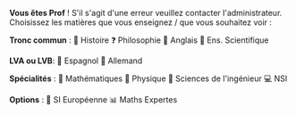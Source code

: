 **Vous êtes Prof** ! S'il s'agit d'une erreur veuillez contacter l'administrateur.
Choisissez les matières que vous enseignez / que vous souhaitez voir :

__Tronc commun__ :
📜 Histoire
❓ Philosophie
📗 Anglais
🧬 Ens. Scientifique

__LVA ou LVB__:
📙 Espagnol
📕 Allemand

__Spécialités__ :
📐 Mathématiques
🍎 Physique
🔧 Sciences de l'ingénieur
💻 NSI

__Options__ :
🚀 SI Européenne
📊 Maths Expertes

